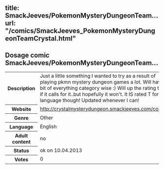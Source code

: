 title: SmackJeeves/PokemonMysteryDungeonTeam...
url: "/comics/SmackJeeves_PokemonMysteryDungeonTeamCrystal.html"
---
Dosage comic SmackJeeves/PokemonMysteryDungeonTeam...
-----------------------------------------

<table class="comicinfo">
<tr>
<th>Description</th><td>Just a little something I wanted to try as a result of playing pkmn mystery dungeon games a lot. Will have a bit of everything category wise :) Will up the rating to M if it calls for it..but hopefully it won't. It IS rated T for language though! Updated whenever I can!</td>
</tr>
<tr>
<th>Website</th><td><a href="http://crystalmysterydungeon.smackjeeves.com/comics/">http://crystalmysterydungeon.smackjeeves.com/comics/</a></td>
</tr>
<tr>
<th>Genre</th><td>Other</td>
</tr>
<tr>
<th>Language</th><td>English</td>
</tr>
<tr>
<th>Adult content</th><td>no</td>
</tr>
<tr>
<th>Status</th><td>ok on 10.04.2013</td>
</tr>
<tr>
<th>Votes</th><td>0</div></td>
</tr>
</table>
